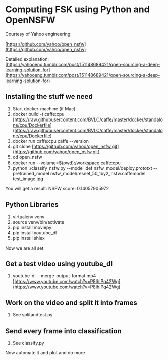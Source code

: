 # Computing FSK using Python and OpenNSFW 

Courtesy of Yahoo engineering: 

[https://github.com/yahoo/open_nsfw](https://github.com/yahoo/open_nsfw)

Detailed explanation: [https://yahooeng.tumblr.com/post/151148689421/open-sourcing-a-deep-learning-solution-for](https://yahooeng.tumblr.com/post/151148689421/open-sourcing-a-deep-learning-solution-for)

## Installing the stuff we need

1. Start docker-machine (if Mac)
2. docker build -t caffe:cpu [https://raw.githubusercontent.com/BVLC/caffe/master/docker/standalone/cpu/Dockerfile](https://raw.githubusercontent.com/BVLC/caffe/master/docker/standalone/cpu/Dockerfile)
3. docker run caffe:cpu caffe --version
4. git clone [https://github.com/yahoo/open_nsfw.git](https://github.com/yahoo/open_nsfw.git)
5. cd open_nsfw
6. docker run --volume=$(pwd):/workspace caffe:cpu 
7. python ./classify_nsfw.py --model_def nsfw_model/deploy.prototxt --pretrained_model nsfw_model/resnet_50_1by2_nsfw.caffemodel test_image.jpg

You will get a result: NSFW score:   0.14057905972

## Python Libraries

1. virtualenv venv
2. source venv/bin/activate
3. pip install moviepy
4. pip install youtube_dl
5. pip install shlex

Now we are all set

## Get a test video using youtube_dl

1. youtube-dl --merge-output-format mp4 [https://www.youtube.com/watch?v=P8IhIPq42Wg](https://www.youtube.com/watch?v=P8IhIPq42Wg)

## Work on the video and split it into frames

1. See splitandtest.py

## Send every frame into classification

1. See classify.py

Now automate it and plot and do more  

